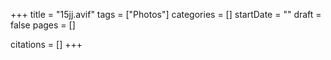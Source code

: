 +++
title = "15jj.avif"
tags = ["Photos"]
categories = []
startDate = ""
draft = false
pages = []

citations = []
+++
